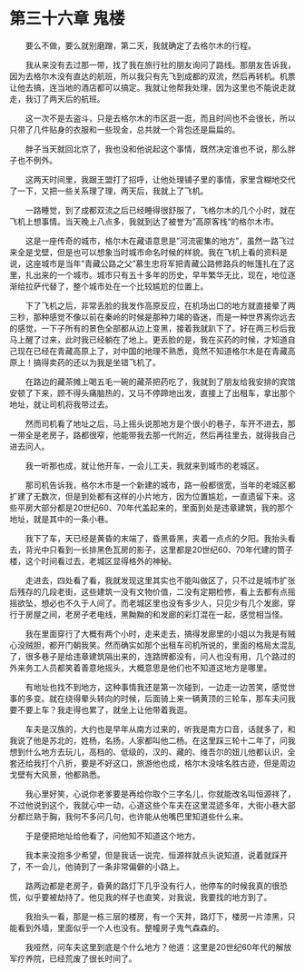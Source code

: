 # 第三十六章 鬼楼


　　要么不做，要么就别磨蹭，第二天，我就确定了去格尔木的行程。

　　我从来没有去过那一带，找了我在旅行社的朋友询问了路线。那朋友告诉我，因为去格尔木没有直达的航班，所以我只有先飞到成都的双流，然后再转机。机票让他去搞，连当地的酒店都可以搞定。我就让他帮我处理，因为这里也不能说走就走，我订了两天后的航班。

　　这一次不是去盗斗，只是去格尔木的市区逛一逛，而且时间也不会很长，所以只带了几件贴身的衣服和一些现金，总共就一个背包还是扁扁的。

　　胖子当天就回北京了，我也没和他说起这个事情，既然决定谁也不说，那么胖子也不例外。

　　这两天时间里，我跟王盟打了招呼，让他处理铺子里的事情，家里含糊地交代了一下，又把一些关系理了理，两天后，我就上了飞机。

　　一路睡觉，到了成都双流之后已经睡得很舒服了，飞格尔木的几个小时，就在飞机上想事情。当天晚上八点多，我就到达了被誉为”高原客栈”的格尔木市。

　　这是一座传奇的城市，格尔木在藏语意思是”河流密集的地方”，虽然一路飞过来全是戈壁，但是也可以想象当时城市命名时候的样貌。我在飞机上看的资料是说，这座城市是当年”青藏公路之父”慕生忠将军把青藏公路修路兵的帐篷扎在了这里，扎出来的一个城市。城市只有五十多年的历史，早年繁华无比，现在，地位逐渐给拉萨代替了，整个城市处在一个比较尴尬的位置上。

　　下了飞机之后，非常丢脸的我发作高原反应，在机场出口的地方就直接晕了两三秒，那种感觉不像以前在秦岭的时候是那种力竭的昏迷，而是一种世界离你远去的感觉，一下子所有的景色全部都从边上变黑，接着我就趴下了。好在两三秒后我马上醒了过来，此时我已经躺在了地上。更丢脸的是，我在买药的时候，才知道自己现在已经在青藏高原上了，对中国的地理不熟悉，竟然不知道格尔木是在青藏高原上！搞得卖药的还以为我是坐错飞机了。

　　在路边的藏茶摊上喝五毛一碗的藏茶把药吃了，我就到了朋友给我安排的宾馆安顿了下来，顾不得头痛脑热的，又马不停蹄地出发，直接上了出租车，拿出那个地址，就让司机将我带过去。

　　然而司机看了地址之后，马上摇头说那地方是个很小的巷子，车开不进去，那一带全是老房子，路都很窄，他能带我去那一代附近，然后再往里去，就得我自己进去问人。

　　我一听那也成，就让他开车，一会儿工夫，我就来到城市的老城区。

　　那司机告诉我，格尔木市是一个新建的城市，路一般都很宽，当年的老城区都扩建了无数次，但是到处都有这样的小片地方，因为位置尴尬，一直遗留下来。这些平房大部分都是20世纪60、70年代盖起来的，里面到处是违章建筑，我的那个地址，就是其中的一条小巷。

　　我下了车，天已经是黄昏的末端了，昏黑昏黑，夹着一点点的夕阳。我抬头看去，背光中只看到一长排黑色瓦房的影子，这里都是20世纪60、70年代建的筒子楼，这个时间看过去，老城区显得格外的神秘。

　　走进去，四处看了看，我就发现这里其实也不能叫做区了，只不过是城市扩张后残存的几段老街，这些建筑一没有文物价值，二没有定期检修，看上去都有点摇摇欲坠，想必也不久于人间了。而老城区里也没有多少人，只见少有几个发廊，穿行于房屋之间，老房子老电线，黑黝黝的和发廊的彩灯混在一起，感觉相当怪。

　　我在里面穿行了大概有两个小时，走来走去，搞得发廊里的小姐以为我是有贼心没贼胆，都开门朝我笑。然而确实如那个出租车司机所说的，里面的格局太混乱了，很多巷子是给违章建筑隔出来的，连路牌都没有，问人也没有用，几个路过的外来务工人员都笑着善意地摇头，大概意思是他们也不知道这地方是哪里。

　　有地址也找不到地方，这种事情我还是第一次碰到，一边走一边苦笑，感觉世事的多变。就在绕得晕头转向的时候，后面骑上来一辆黄顶的三轮车，那车夫问我要不要上车？我走得也累了，就坐上让他带着我逛。

　　车夫是汉族的，大约也是早年从南方过来的，听我是南方口音，话就多了，和我说了他是苏北的，姓杨，名扬，人家都叫他二杨。在这里踩三轮十二年了，问我想到什么地方去玩儿，高档的、低级的，汉的、藏的、维吾尔的妞儿他都认识，全套还给我打个八折，要是不好这口，旅游他也成，格尔木没啥名胜古迹，但是周边戈壁有大风景，他都熟悉。

　　我心里好笑，心说你老爹要是再给你取个三字名儿，你就能改名叫恒源祥了，不过他说到这个，我就心中一动，心道这些个车夫在这里混迹多年，大街小巷大部分都烂熟于胸，我何不多问几句，也许能从他嘴巴里知道些什么来。

　　于是便把地址给他看了，问他知不知道这个地方。

　　我本来没抱多少希望，但是我话一说完，恒源祥就点头说知道，说着就踩开了，不一会儿，他骑到了一条非常偏僻的小路上。

　　路两边都是老房子，昏黄的路灯下几乎没有行人，他停车的时候我真的很恐慌，似乎要被劫持了。他见我的样子也直笑，对我说，我要找的地方到了。

　　我抬头一看，那是一栋三层的楼房，有一个天井，路灯下，楼房一片漆黑，只能看到外墙，里面似乎一个人也没有。整幢房子鬼气森森的。

　　我哑然，问车夫这里到底是个什么地方？他道：这里是20世纪60年代的解放军疗养院，已经荒废了很长时间了。

